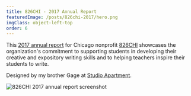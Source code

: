```yaml
---
title: 826CHI - 2017 Annual Report
featuredImage: /posts/826chi-2017/hero.png
imgClass: object-left-top
order: 6
---
```


This [2017 annual report](https://826chi-2017.jaredsalzano.com/) for Chicago nonprofit [826CHI](https://www.826chi.org/) showcases the organization's commitment to supporting students in developing their creative and expository writing skills and to helping teachers inspire their students to write.

Designed by my brother Gage at [Studio Apartment](https://studioapt.co/).

<img style="box-shadow: none" alt="826CHI 2017 annual report screenshot" src="/posts/826chi-2017/826-2017-5@3x.png" />
